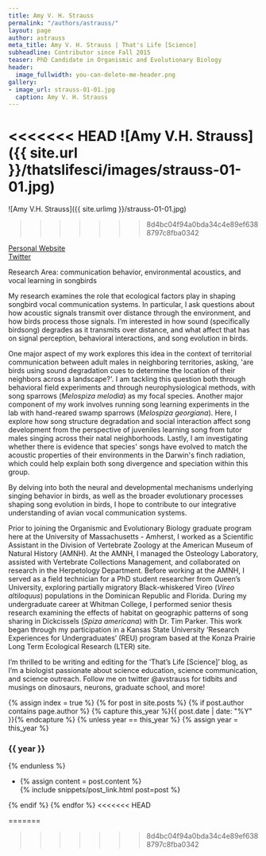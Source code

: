 ```yaml
---
title: Amy V. H. Strauss
permalink: "/authors/astrauss/"
layout: page
author: astrauss
meta_title: Amy V. H. Strauss | That's Life [Science]
subheadline: Contributor since Fall 2015
teaser: PhD Candidate in Organismic and Evolutionary Biology
header:
  image_fullwidth: you-can-delete-me-header.png
gallery:
- image_url: strauss-01-01.jpg
  caption: Amy V. H. Strauss
---
```


<<<<<<< HEAD
![Amy V.H. Strauss]({{ site.url }}/thatslifesci/images/strauss-01-01.jpg)
=======
![Amy V.H. Strauss]({{ site.urlimg }}/strauss-01-01.jpg)
>>>>>>> 8d4bc04f94a0bda34c4e89ef6388797c8fba0342

[Personal Website](http://gpls.cns.umass.edu/oeb/directory/amy-v.-h.-strauss)<br>
[Twitter](https://twitter.com/avstrauss)

Research Area: communication behavior, environmental acoustics, and vocal learning in songbirds

My research examines the role that ecological factors play in shaping songbird vocal communication systems. In particular, I ask questions about how acoustic signals transmit over distance through the environment, and how birds process those signals. I’m interested in how sound (specifically birdsong) degrades as it transmits over distance, and what affect that has on signal perception, behavioral interactions, and song evolution in birds. 

One major aspect of my work explores this idea in the context of territorial communication between adult males in neighboring territories, asking, 'are birds using sound degradation cues to determine the location of their neighbors across a landscape?'. I am tackling this question both through behavioral field experiments and through neurophysiological methods, with song sparrows (*Melospiza melodia*) as my focal species. Another major component of my work involves running song learning experiments in the lab with hand-reared swamp sparrows (*Melospiza georgiana*). Here, I explore how song structure degradation and social interaction affect song development from the perspective of juveniles learning song from tutor males singing across their natal neighborhoods. Lastly, I am investigating whether there is evidence that species' songs have evolved to match the acoustic properties of their environments in the Darwin's finch radiation, which could help explain both song divergence and speciation within this group. 

By delving into both the neural and developmental mechanisms underlying singing behavior in birds, as well as the broader evolutionary processes shaping song evolution in birds, I hope to contribute to our integrative understanding of avian vocal communication systems.

Prior to joining the Organismic and Evolutionary Biology graduate program here at the University of Massachusetts - Amherst, I worked as a Scientific Assistant in the Division of Vertebrate Zoology at the American Museum of Natural History (AMNH). At the AMNH, I managed the Osteology Laboratory, assisted with Vertebrate Collections Management, and collaborated on research in the Herpetology Department. Before working at the AMNH, I served as a field technician for a PhD student researcher from Queen’s University, exploring partially migratory Black-whiskered Vireo (*Vireo altiloquus*) populations in the Dominican Republic and Florida. During my undergraduate career at Whitman College, I performed senior thesis research examining the effects of habitat on geographic patterns of song sharing in Dickcissels (*Spiza americana*) with Dr. Tim Parker. This work began through my participation in a Kansas State University ‘Research Experiences for Undergraduates’ (REU) program based at the Konza Prairie Long Term Ecological Research (LTER) site.

I’m thrilled to be writing and editing for the ‘That’s Life [Science]’ blog, as I’m a biologist passionate about science education, science communication, and science outreach. Follow me on twitter @avstrauss for tidbits and musings on dinosaurs, neurons, graduate school, and more!

{% assign index = true %}
{% for post in site.posts %}
{% if post.author contains page.author %}
{% capture this_year %}{{ post.date | date: "%Y" }}{% endcapture %}
{% unless year == this_year %}
{% assign year = this_year %}
<h3>{{ year }}</h3>
{% endunless %}
<ul style="list-style-type:disc">
 <li> 
 {% assign content = post.content %} 
 <article>
 {% include snippets/post_link.html post=post %}
 </article>
 </li>
</ul>
{% endif %}
{% endfor %}
<<<<<<< HEAD

=======
>>>>>>> 8d4bc04f94a0bda34c4e89ef6388797c8fba0342
